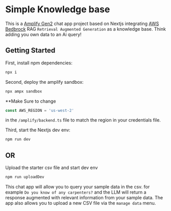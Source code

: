 # Simple Knowledge base

This is a [Amplify Gen2](https://docs.amplify.aws/react/) chat app project based on Nextjs integrating [AWS Bedbrock](https://aws.amazon.com/bedrock) RAG `Retrieval Augmented Generation` as a knowledge base. Think adding you own data to an Ai query!

## Getting Started

First, install npm dependencies:

```bash
npx i
```

Second, deploy the amplify sandbox:

```bash
npx ampx sandbox
```

**Make Sure to change

```js
const AWS_REGION = 'us-west-2'
```

in the `/amplify/backend.ts` file to match the region in your credentials file.

Third, start the Nextjs dev env:

```bash
npm run dev
```

## OR

Upload the starter csv file and start dev env

```bash
npm run uploadDev
```

This chat app will allow you to query your sample data in the csv. for example `Do you know of any carpenters?` and the LLM will return a response augmented with relevant information from your sample data. The app also allows you to upload a new CSV file via the `manage data` menu.

